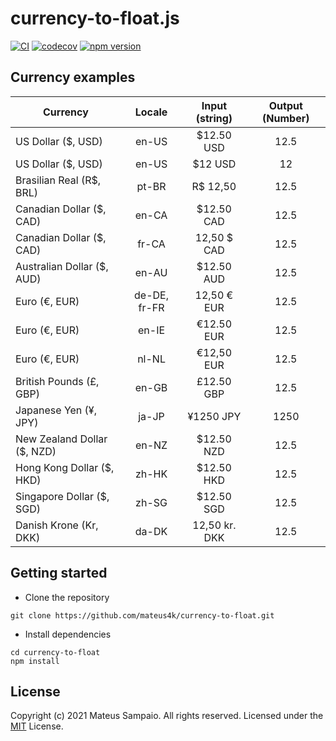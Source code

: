 # currency-to-float.js

[![CI](https://github.com/mateus4k/currency-to-float/actions/workflows/ci.yml/badge.svg?branch=main)](https://github.com/mateus4k/currency-to-float/actions/workflows/ci.yml)
[![codecov](https://codecov.io/gh/mateus4k/currency-to-float/branch/main/graph/badge.svg?token=KQUaHGJkaV)](https://codecov.io/gh/mateus4k/currency-to-float)
[![npm version](https://badge.fury.io/js/currency-to-float.svg)](https://badge.fury.io/js/currency-to-float)

<!-- The main purpose of this repository is to show a working Node.js API Server + front-end project and workflow for writing Node code in TypeScript. -->

<!-- **Live Demo**: [https://typescript-node-starter.azurewebsites.net/](https://typescript-node-starter.azurewebsites.net/) -->

## Currency examples

| Currency                    |    Locale    | Input (string) | Output (Number) |
| --------------------------- | :----------: | :------------: | :-------------: |
| US Dollar ($, USD)          |    en-US     |   $12.50 USD   |      12.5       |
| US Dollar ($, USD)          |    en-US     |    $12 USD     |       12        |
| Brasilian Real (R$, BRL)    |    pt-BR     |    R$ 12,50    |      12.5       |
| Canadian Dollar ($, CAD)    |    en-CA     |   $12.50 CAD   |      12.5       |
| Canadian Dollar ($, CAD)    |    fr-CA     |  12,50 $ CAD   |      12.5       |
| Australian Dollar ($, AUD)  |    en-AU     |   $12.50 AUD   |      12.5       |
| Euro (€, EUR)               | de-DE, fr-FR |  12,50 € EUR   |      12.5       |
| Euro (€, EUR)               |    en-IE     |   €12.50 EUR   |      12.5       |
| Euro (€, EUR)               |    nl-NL     |   €12,50 EUR   |      12.5       |
| British Pounds (£, GBP)     |    en-GB     |   £12.50 GBP   |      12.5       |
| Japanese Yen (¥, JPY)       |    ja-JP     |   ¥1250 JPY    |      1250       |
| New Zealand Dollar ($, NZD) |    en-NZ     |   $12.50 NZD   |      12.5       |
| Hong Kong Dollar ($, HKD)   |    zh-HK     |   $12.50 HKD   |      12.5       |
| Singapore Dollar ($, SGD)   |    zh-SG     |   $12.50 SGD   |      12.5       |
| Danish Krone (Kr, DKK)      |    da-DK     | 12,50 kr. DKK  |      12.5       |

## Getting started

- Clone the repository

```
git clone https://github.com/mateus4k/currency-to-float.git
```

- Install dependencies

```
cd currency-to-float
npm install
```

## License

Copyright (c) 2021 Mateus Sampaio. All rights reserved.
Licensed under the [MIT](LICENSE) License.
